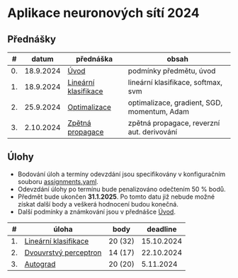 # Aplikace neuronových sítí 2024


## Přednášky

| #  | datum     | přednáška                                        | obsah                                       |
|----|-----------|--------------------------------------------------|---------------------------------------------|
| 0. | 18.9.2024 | [Úvod](slides/ans-00-intro.pdf)                  | podmínky předmětu, úvod                     |
| 1. | 18.9.2024 | [Lineární klasifikace](slides/ans-01-linear.pdf) | lineární klasifikace, softmax, svm          |
| 2. | 25.9.2024 | [Optimalizace](slides/ans-02-optimization.pdf)   | optimalizace, gradient, SGD, momentum, Adam |
| 3. | 2.10.2024 | [Zpětná propagace](slides/ans-03-backprop.pdf)   | zpětná propagace, reverzní aut. derivování  |


## Úlohy

- Bodování úloh a termíny odevzdání jsou specifikovány v konfiguračním souboru [assignments.yaml](assignments.yaml).
- Odevzdání úlohy po termínu bude penalizováno odečtením 50 % bodů.
- Předmět bude ukončen **31.1.2025**. Po tomto datu již nebude možné získat další body a veškerá hodnocení budou konečná.
- Další podmínky a známkování jsou v přednášce [Úvod](slides/ans-00-intro.pdf).

| #  | úloha                                                           | body    | deadline   |
|----|-----------------------------------------------------------------|---------|------------|
| 1. | [Lineární klasifikace](assignments/linear_classification.ipynb) | 20 (32) | 15.10.2024 |
| 2. | [Dvouvrstvý perceptron](assignments/two_layer_perceptron.ipynb) | 14 (17) | 22.10.2024 |
| 3. | [Autograd](assignments/autograd.ipynb)                          | 20 (20) | 5.11.2024  |
